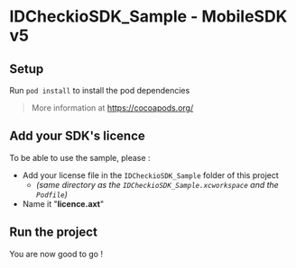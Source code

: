 # IDCheckioSDK_Sample - MobileSDK v5 #

## Setup ##

Run `pod install` to install the pod dependencies

> More information at https://cocoapods.org/

## Add your SDK's licence

To be able to use the sample, please :

- Add your license file in the `IDCheckioSDK_Sample` folder of this project
  - _(same directory as the `IDCheckioSDK_Sample.xcworkspace` and the `Podfile`)_
- Name it "**licence.axt**"

## Run the project

You are now good to go !
